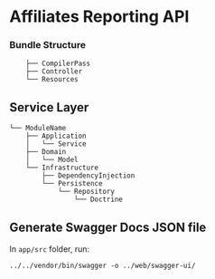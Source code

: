 # Affiliates Reporting API

### Bundle Structure
```
    ├── CompilerPass
    ├── Controller
    └── Resources
```

## Service Layer
```
└── ModuleName
    ├── Application
    │   └── Service
    ├── Domain
    │   └── Model
    └── Infrastructure
        ├── DependencyInjection
        └── Persistence
            └── Repository
                └── Doctrine
```

## Generate Swagger Docs JSON file

In `app/src` folder, run:
```
../../vendor/bin/swagger -o ../web/swagger-ui/
```
